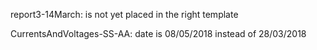 report3-14March:
is not yet placed in the right template

CurrentsAndVoltages-SS-AA:
date is 08/05/2018 instead of 28/03/2018